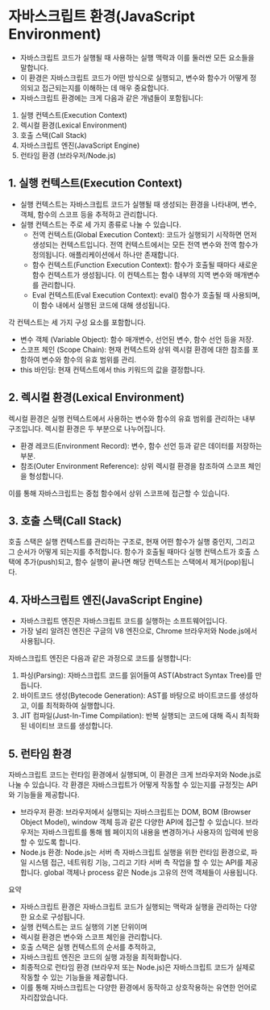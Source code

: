 # 자바스크립트 환경(JavaScript Environment)

- 자바스크립트 코드가 실행될 때 사용하는 실행 맥락과 이를 둘러싼 모든 요소들을 말합니다.
- 이 환경은 자바스크립트 코드가 어떤 방식으로 실행되고, 변수와 함수가 어떻게 정의되고 접근되는지를 이해하는 데 매우 중요합니다.
- 자바스크립트 환경에는 크게 다음과 같은 개념들이 포함됩니다:

1. 실행 컨텍스트(Execution Context)
2. 렉시컬 환경(Lexical Environment)
3. 호출 스택(Call Stack)
4. 자바스크립트 엔진(JavaScript Engine)
5. 런타임 환경 (브라우저/Node.js)

## 1. 실행 컨텍스트(Execution Context)

- 실행 컨텍스트는 자바스크립트 코드가 실행될 때 생성되는 환경을 나타내며, 변수, 객체, 함수의 스코프 등을 추적하고 관리합니다.
- 실행 컨텍스트는 주로 세 가지 종류로 나눌 수 있습니다.
    - 전역 컨텍스트(Global Execution Context): 코드가 실행되기 시작하면 먼저 생성되는 컨텍스트입니다. 전역 컨텍스트에서는 모든 전역 변수와 전역 함수가 정의됩니다. 애플리케이션에서 하나만
      존재합니다.
    - 함수 컨텍스트(Function Execution Context): 함수가 호출될 때마다 새로운 함수 컨텍스트가 생성됩니다. 이 컨텍스트는 함수 내부의 지역 변수와 매개변수를 관리합니다.
    - Eval 컨텍스트(Eval Execution Context): eval() 함수가 호출될 때 사용되며, 이 함수 내에서 실행된 코드에 대해 생성됩니다.

각 컨텍스트는 세 가지 구성 요소를 포함합니다.

- 변수 객체 (Variable Object): 함수 매개변수, 선언된 변수, 함수 선언 등을 저장.
- 스코프 체인 (Scope Chain): 현재 컨텍스트와 상위 렉시컬 환경에 대한 참조를 포함하여 변수와 함수의 유효 범위를 관리.
- this 바인딩: 현재 컨텍스트에서 this 키워드의 값을 결정합니다.

## 2. 렉시컬 환경(Lexical Environment)

렉시컬 환경은 실행 컨텍스트에서 사용하는 변수와 함수의 유효 범위를 관리하는 내부 구조입니다. 렉시컬 환경은 두 부분으로 나누어집니다.

- 환경 레코드(Environment Record): 변수, 함수 선언 등과 같은 데이터를 저장하는 부분.
- 참조(Outer Environment Reference): 상위 렉시컬 환경을 참조하여 스코프 체인을 형성합니다.

이를 통해 자바스크립트는 중첩 함수에서 상위 스코프에 접근할 수 있습니다.

## 3. 호출 스택(Call Stack)

호출 스택은 실행 컨텍스트를 관리하는 구조로, 현재 어떤 함수가 실행 중인지, 그리고 그 순서가 어떻게 되는지를 추적합니다. 함수가 호출될 때마다 실행 컨텍스트가 호출 스택에 추가(push)되고, 함수 실행이 끝나면
해당 컨텍스트는 스택에서 제거(pop)됩니다.

## 4. 자바스크립트 엔진(JavaScript Engine)

- 자바스크립트 엔진은 자바스크립트 코드를 실행하는 소프트웨어입니다.
- 가장 널리 알려진 엔진은 구글의 V8 엔진으로, Chrome 브라우저와 Node.js에서 사용됩니다.

자바스크립트 엔진은 다음과 같은 과정으로 코드를 실행합니다:

1. 파싱(Parsing): 자바스크립트 코드를 읽어들여 AST(Abstract Syntax Tree)를 만듭니다.
2. 바이트코드 생성(Bytecode Generation): AST를 바탕으로 바이트코드를 생성하고, 이를 최적화하여 실행합니다.
3. JIT 컴파일(Just-In-Time Compilation): 반복 실행되는 코드에 대해 즉시 최적화된 네이티브 코드를 생성합니다.

## 5. 런타임 환경

자바스크립트 코드는 런타임 환경에서 실행되며, 이 환경은 크게 브라우저와 Node.js로 나눌 수 있습니다.
각 환경은 자바스크립트가 어떻게 작동할 수 있는지를 규정짓는 API와 기능들을 제공합니다.

- 브라우저 환경: 브라우저에서 실행되는 자바스크립트는 DOM, BOM (Browser Object Model), window 객체 등과 같은 다양한 API에 접근할 수 있습니다. 브라우저는 자바스크립트를 통해 웹
  페이지의 내용을 변경하거나 사용자의 입력에 반응할 수 있도록 합니다.
- Node.js 환경: Node.js는 서버 측 자바스크립트 실행을 위한 런타임 환경으로, 파일 시스템 접근, 네트워킹 기능, 그리고 기타 서버 측 작업을 할 수 있는 API를 제공합니다. global 객체나
  process 같은 Node.js 고유의 전역 객체들이 사용됩니다.

요약

- 자바스크립트 환경은 자바스크립트 코드가 실행되는 맥락과 실행을 관리하는 다양한 요소로 구성됩니다.
- 실행 컨텍스트는 코드 실행의 기본 단위이며
- 렉시컬 환경은 변수와 스코프 체인을 관리합니다.
- 호출 스택은 실행 컨텍스트의 순서를 추적하고,
- 자바스크립트 엔진은 코드의 실행 과정을 최적화합니다.
- 최종적으로 런타임 환경 (브라우저 또는 Node.js)은 자바스크립트 코드가 실제로 작동할 수 있는 기능들을 제공합니다.
- 이를 통해 자바스크립트는 다양한 환경에서 동작하고 상호작용하는 유연한 언어로 자리잡았습니다.

